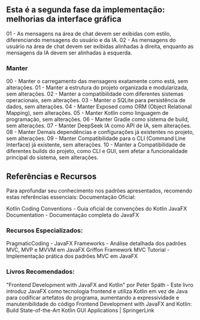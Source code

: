 ## Esta é a segunda fase da implementação: melhorias da interface gráfica
01 - As mensagens na área de chat devem ser exibidas com estilo, diferenciando mensagens do usuário e da IA.
02 - As mensagens do usuário na área de chat devem ser exibidas alinhadas à direita, enquanto as mensagens da IA devem ser alinhadas à esquerda.

### Manter
00 - Manter o carregamento das mensagens exatamente como está, sem alterações.
01 - Manter a estrutura do projeto organizada e modularizada, sem alterações.
02 - Manter a compatibilidade com diferentes sistemas operacionais, sem alterações.
03 - Manter o SQLite para persistência de dados, sem alterações.
04 - Manter Exposed como ORM (Object Relational Mapping), sem alterações.
05 - Manter Kotlin como linguagem de programação, sem alterações.
06 - Manter Gradle como sistema de build, sem alterações.
07 - Manter DeepSeek IA como API de IA, sem alterações.
08 - Manter Demais dependências e configurações já existentes no projeto, sem alterações.
09 - Manter Compatibilidade para o CLI (Command Line Interface) já existente, sem alterações.
10 - Manter a Compatibilidade de diferentes builds do projeto, como CLI e GUI, sem afetar a funcionalidade principal do sistema, sem alterações.

## Referências e Recursos
Para aprofundar seu conhecimento nos padrões apresentados, recomendo estas referências essenciais:
Documentação Oficial:

Kotlin Coding Conventions - Guia oficial de convenções do Kotlin
JavaFX Documentation - Documentação completa do JavaFX

### Recursos Especializados:

PragmaticCoding - JavaFX Frameworks - Análise detalhada dos padrões MVC, MVP e MVVM em JavaFX
Griffon Framework MVC Tutorial - Implementação prática dos padrões MVC em JavaFX

### Livros Recomendados:

"Frontend Development with JavaFX and Kotlin" por Peter Späth - Este livro introduz JavaFX como tecnologia frontend e utiliza Kotlin em vez de Java para codificar artefatos do programa, aumentando a expressividade e manutenibilidade do código Frontend Development with JavaFX and Kotlin: Build State-of-the-Art Kotlin GUI Applications | SpringerLink